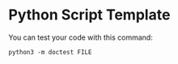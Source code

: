 # Python Script Template

You can test your code with this command:

```python3
python3 -m doctest FILE
```